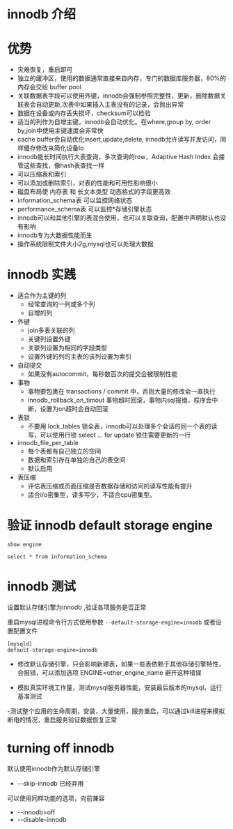 # innodb 介绍

# 优势
- 灾难恢复，重启即可
- 独立的缓冲区，使用的数据通常直接来自内存，专门的数据库服务器，80%的内存会交给 buffer pool
- 关联数据表字段可以使用外键，innodb会强制参照完整性，更新，删除数据关联表会自动更新,次表中如果插入主表没有的记录，会抛出异常
- 数据在设备或内存丢失损坏，checksum可以检验
- 适当的列作为自增主键，innodb会自动优化。在where,group by, order by,join中使用主键速度会非常快
- cache buffer会自动优化insert,update,delete, innodb允许读写并发访问，同样缓存修改来简化设备Io
- innodb能长时间执行大表查询，多次查询的row，Adaptive Hash Index 会接管这些查找，像hash表查找一样
- 可以压缩表和索引
- 可以添加或删除索引，对表的性能和可用性影响很小
- 磁盘布局使 内存表 和 长文本类型 动态格式的字段更高效
- information_schema表 可以监控网络状态
- performance_schema表 可以监控*存储引擎状态
- innodb可以和其他引擎的表混合使用，也可以关联查询，配置中声明默认也没有影响
- innodb专为大数据性能而生
- 操作系统限制文件大小2g,mysql也可以处理大数据

# innodb 实践
- 适合作为主键的列
    - 经常查询的一列或多个列
    - 自增的列
- 外键
    - join多表关联的列
    - 关键列设置外键
    - 关联列设置为相同的字段类型
    - 设置外键的列的主表的该列设置为索引
- 自动提交
    - 如果没有autocommit，每秒数百次的提交会被限制性能
- 事物
    - 事物要包裹在 transactions / commit 中，否则大量的修改会一直执行
    - innodb_rollback_on_timout 事物超时回滚，事物内sql报错，程序会中断，设置为on超时会自动回滚
- 表锁
    - 不要用 lock_tables 锁全表，innodb可以处理多个会话的同一个表的读写，可以使用行锁 select ... for update
锁住需要更新的一行
- innodb_file_per_table 
    - 每个表都有自己独立的空间
    - 数据和索引存在单独的自己的表空间
    - 默认启用
- 表压缩
    - 评估表压缩或页面压缩是否数据存储和访问的读写性能有提升
    - 适合i/o密集型，读多写少，不适合cpu密集型。

# 验证 innodb default storage engine

```
show engine

select * from information_schema
```


# innodb 测试

设置默认存储引擎为innodb ,验证各项服务是否正常

重启mysql进程命令行方式使用参数 `--default-storage-engine=innodb` 或者设置配置文件
```
[mysqld]
default-storage-engine=innodb
```
- 修改默认存储引擎，只会影响新建表，如果一些表依赖于其他存储引擎特性，会报错，可以添加选项 ENGINE=other_engine_name 避开这种错误

- 模拟真实环境工作量，测试mysql服务器性能，安装最后版本的mysql，运行基准测试

-测试整个应用的生命周期，安装，大量使用，服务重启，可以通过kill进程来模拟断电的情况，重启服务验证数据恢复正常

# turning off innodb

默认使用innodb作为默认存储引擎

- --skip-innodb 已经弃用

可以使用同样功能的选项，向前兼容
- --innodb=off
- --disable-innodb